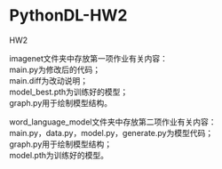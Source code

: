 # PythonDL-HW2
HW2  
  
imagenet文件夹中存放第一项作业有关内容：  
main.py为修改后的代码；  
main.diff为改动说明；  
model_best.pth为训练好的模型；  
graph.py用于绘制模型结构。  
  
word_language_model文件夹中存放第二项作业有关内容：  
main.py，data.py，model.py，generate.py为模型代码；  
graph.py用于绘制模型结构；   
model.pth为训练好的模型。

